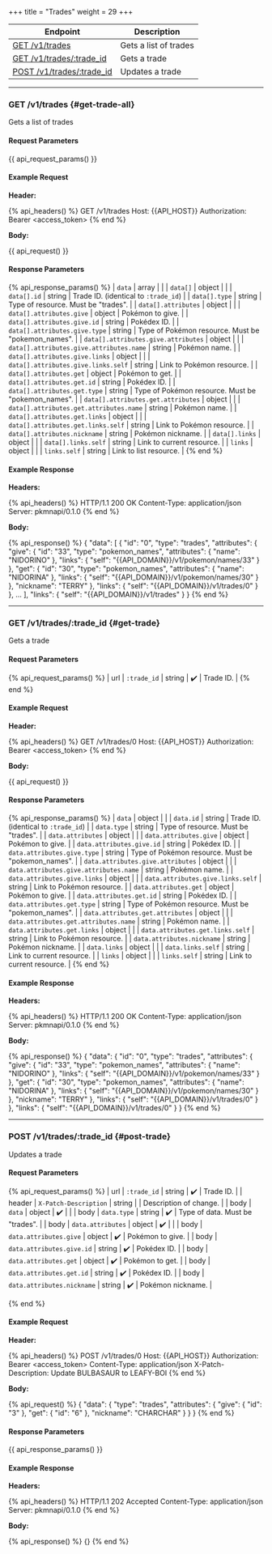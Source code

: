 +++
title = "Trades"
weight = 29
+++

| Endpoint                                 | Description           |
|------------------------------------------|-----------------------|
| [GET /v1/trades](#get-trade-all)         | Gets a list of trades |
| [GET /v1/trades/:trade_id](#get-trade)   | Gets a trade          |
| [POST /v1/trades/:trade_id](#post-trade) | Updates a trade       |

---

### GET /v1/trades {#get-trade-all}

Gets a list of trades

#### Request Parameters

{{ api_request_params() }}

#### Example Request

**Header:**

{% api_headers() %}
GET /v1/trades
Host: {{API_HOST}}
Authorization: Bearer <access_token>
{% end %}

**Body:**

{{ api_request() }}

#### Response Parameters

{% api_response_params() %}
| `data`                                   | array  |                                                    |
| `data[]`                                 | object |                                                    |
| `data[].id`                              | string | Trade ID. (identical to `:trade_id`)               |
| `data[].type`                            | string | Type of resource. Must be "trades".                |
| `data[].attributes`                      | object |                                                    |
| `data[].attributes.give`                 | object | Pokémon to give.                                   |
| `data[].attributes.give.id`              | string | Pokédex ID.                                        |
| `data[].attributes.give.type`            | string | Type of Pokémon resource. Must be "pokemon_names". |
| `data[].attributes.give.attributes`      | object |                                                    |
| `data[].attributes.give.attributes.name` | string | Pokémon name.                                      |
| `data[].attributes.give.links`           | object |                                                    |
| `data[].attributes.give.links.self`      | string | Link to Pokémon resource.                          |
| `data[].attributes.get`                  | object | Pokémon to get.                                    |
| `data[].attributes.get.id`               | string | Pokédex ID.                                        |
| `data[].attributes.get.type`             | string | Type of Pokémon resource. Must be "pokemon_names". |
| `data[].attributes.get.attributes`       | object |                                                    |
| `data[].attributes.get.attributes.name`  | string | Pokémon name.                                      |
| `data[].attributes.get.links`            | object |                                                    |
| `data[].attributes.get.links.self`       | string | Link to Pokémon resource.                          |
| `data[].attributes.nickname`             | string | Pokémon nickname.                                  |
| `data[].links`                           | object |                                                    |
| `data[].links.self`                      | string | Link to current resource.                          |
| `links`                                  | object |                                                    |
| `links.self`                             | string | Link to list resource.                             |
{% end %}

#### Example Response

**Headers:**

{% api_headers() %}
HTTP/1.1 200 OK
Content-Type: application/json
Server: pkmnapi/0.1.0
{% end %}

**Body:**

{% api_response() %}
{
    "data": [
        {
            "id": "0",
            "type": "trades",
            "attributes": {
                "give": {
                    "id": "33",
                    "type": "pokemon_names",
                    "attributes": {
                        "name": "NIDORINO"
                    },
                    "links": {
                        "self": "{{API_DOMAIN}}/v1/pokemon/names/33"
                    }
                },
                "get": {
                    "id": "30",
                    "type": "pokemon_names",
                    "attributes": {
                        "name": "NIDORINA"
                    },
                    "links": {
                        "self": "{{API_DOMAIN}}/v1/pokemon/names/30"
                    }
                },
                "nickname": "TERRY"
            },
            "links": {
                "self": "{{API_DOMAIN}}/v1/trades/0"
            }
        },
        ...
    ],
    "links": {
        "self": "{{API_DOMAIN}}/v1/trades"
    }
}
{% end %}

---

### GET /v1/trades/:trade_id {#get-trade}

Gets a trade

#### Request Parameters

{% api_request_params() %}
| url | `:trade_id` | string | ✔️ | Trade ID. |
{% end %}

#### Example Request

**Header:**

{% api_headers() %}
GET /v1/trades/0
Host: {{API_HOST}}
Authorization: Bearer <access_token>
{% end %}

**Body:**

{{ api_request() }}

#### Response Parameters

{% api_response_params() %}
| `data`                                 | object |                                                    |
| `data.id`                              | string | Trade ID. (identical to `:trade_id`)               |
| `data.type`                            | string | Type of resource. Must be "trades".                |
| `data.attributes`                      | object |                                                    |
| `data.attributes.give`                 | object | Pokémon to give.                                   |
| `data.attributes.give.id`              | string | Pokédex ID.                                        |
| `data.attributes.give.type`            | string | Type of Pokémon resource. Must be "pokemon_names". |
| `data.attributes.give.attributes`      | object |                                                    |
| `data.attributes.give.attributes.name` | string | Pokémon name.                                      |
| `data.attributes.give.links`           | object |                                                    |
| `data.attributes.give.links.self`      | string | Link to Pokémon resource.                          |
| `data.attributes.get`                  | object | Pokémon to give.                                   |
| `data.attributes.get.id`               | string | Pokédex ID.                                        |
| `data.attributes.get.type`             | string | Type of Pokémon resource. Must be "pokemon_names". |
| `data.attributes.get.attributes`       | object |                                                    |
| `data.attributes.get.attributes.name`  | string | Pokémon name.                                      |
| `data.attributes.get.links`            | object |                                                    |
| `data.attributes.get.links.self`       | string | Link to Pokémon resource.                          |
| `data.attributes.nickname`             | string | Pokémon nickname.                                  |
| `data.links`                           | object |                                                    |
| `data.links.self`                      | string | Link to current resource.                          |
| `links`                                | object |                                                    |
| `links.self`                           | string | Link to current resource.                          |
{% end %}

#### Example Response

**Headers:**

{% api_headers() %}
HTTP/1.1 200 OK
Content-Type: application/json
Server: pkmnapi/0.1.0
{% end %}

**Body:**

{% api_response() %}
{
    "data": {
        "id": "0",
        "type": "trades",
        "attributes": {
            "give": {
                "id": "33",
                "type": "pokemon_names",
                "attributes": {
                    "name": "NIDORINO"
                },
                "links": {
                    "self": "{{API_DOMAIN}}/v1/pokemon/names/33"
                }
            },
            "get": {
                "id": "30",
                "type": "pokemon_names",
                "attributes": {
                    "name": "NIDORINA"
                },
                "links": {
                    "self": "{{API_DOMAIN}}/v1/pokemon/names/30"
                }
            },
            "nickname": "TERRY"
        },
        "links": {
            "self": "{{API_DOMAIN}}/v1/trades/0"
        }
    },
    "links": {
        "self": "{{API_DOMAIN}}/v1/trades/0"
    }
}
{% end %}

---

### POST /v1/trades/:trade_id {#post-trade}

Updates a trade

#### Request Parameters

{% api_request_params() %}
| url    | `:trade_id`                | string | ✔️ | Trade ID.                       |
| header | `X-Patch-Description`      | string |   | Description of change.          |
| body   | `data`                     | object | ✔️ |                                 |
| body   | `data.type`                | string | ✔️ | Type of data. Must be "trades". |
| body   | `data.attributes`          | object | ✔️ |                                 |
| body   | `data.attributes.give`     | object | ✔️ | Pokémon to give.                |
| body   | `data.attributes.give.id`  | string | ✔️ | Pokédex ID.                     |
| body   | `data.attributes.get`      | object | ✔️ | Pokémon to get.                 |
| body   | `data.attributes.get.id`   | string | ✔️ | Pokédex ID.                     |
| body   | `data.attributes.nickname` | string | ✔️ | Pokémon nickname.               |

{% end %}

#### Example Request

**Header:**

{% api_headers() %}
POST /v1/trades/0
Host: {{API_HOST}}
Authorization: Bearer <access_token>
Content-Type: application/json
X-Patch-Description: Update BULBASAUR to LEAFY-BOI
{% end %}

**Body:**

{% api_request() %}
{
    "data": {
        "type": "trades",
        "attributes": {
            "give": {
                "id": "3"
            },
            "get": {
                "id": "6"
            },
            "nickname": "CHARCHAR"
        }
    }
}
{% end %}

#### Response Parameters

{{ api_response_params() }}

#### Example Response

**Headers:**

{% api_headers() %}
HTTP/1.1 202 Accepted
Content-Type: application/json
Server: pkmnapi/0.1.0
{% end %}

**Body:**

{% api_response() %}
{}
{% end %}
